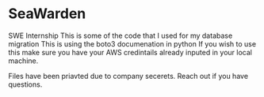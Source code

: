 # SeaWarden
SWE Internship
This is some of the code that I used for my database migration
This is using the boto3 documenation in python
If you wish to use this make sure you have your AWS credintails already inputed in
your local machine.


Files have been priavted due to company secerets. Reach out if you have questions.
